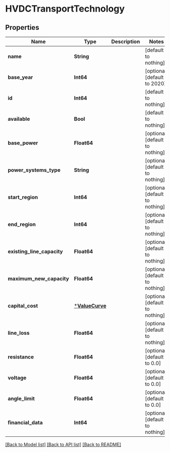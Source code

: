 # HVDCTransportTechnology


## Properties
Name | Type | Description | Notes
------------ | ------------- | ------------- | -------------
**name** | **String** |  | [default to nothing]
**base_year** | **Int64** |  | [optional] [default to 2020]
**id** | **Int64** |  | [default to nothing]
**available** | **Bool** |  | [default to nothing]
**base_power** | **Float64** |  | [optional] [default to nothing]
**power_systems_type** | **String** |  | [optional] [default to nothing]
**start_region** | **Int64** |  | [optional] [default to nothing]
**end_region** | **Int64** |  | [optional] [default to nothing]
**existing_line_capacity** | **Float64** |  | [optional] [default to nothing]
**maximum_new_capacity** | **Float64** |  | [optional] [default to nothing]
**capital_cost** | [***ValueCurve**](ValueCurve.md) |  | [optional] [default to nothing]
**line_loss** | **Float64** |  | [optional] [default to nothing]
**resistance** | **Float64** |  | [optional] [default to 0.0]
**voltage** | **Float64** |  | [optional] [default to 0.0]
**angle_limit** | **Float64** |  | [optional] [default to 0.0]
**financial_data** | **Int64** |  | [optional] [default to nothing]


[[Back to Model list]](../README.md#models) [[Back to API list]](../README.md#api-endpoints) [[Back to README]](../README.md)


